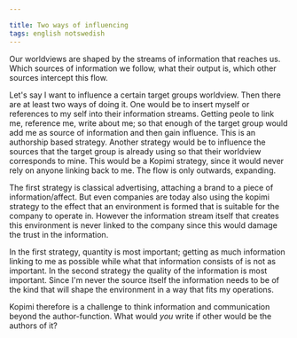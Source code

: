 ```yaml
---

title: Two ways of influencing
tags: english notswedish
---
```


  Our worldviews are shaped by the streams of information that reaches us.
Which sources of information we follow, what their output is, which other
sources intercept this flow. 

  Let's say I want to influence a certain target groups worldview. Then there
are at least two ways of doing it. One would be to insert myself or
references to my self into their information streams. Getting peole to link
me, reference me, write about me; so that enough of the target group would
add me as source of information and then gain influence. This is an
authorship based strategy. Another strategy would be to influence the
sources that the target group is already using so that their worldview
corresponds to mine. This would be a Kopimi strategy, since it would never
rely on anyone linking back to me. The flow is only outwards, expanding.

  The first strategy is classical advertising, attaching a brand to a piece
of information/affect. But even companies are today also using the kopimi
strategy to the effect that an environment is formed that is suitable for
the company to operate in. However the information stream itself that
creates this environment is never linked to the company since this would
damage the trust in the information.

  In the first strategy, quantity is most important; getting as much
information linking to me as possible while what that information consists
of is not as important. In the second strategy the quality of the
information is most important. Since I'm never the source itself the
information needs to be of the kind that will shape the environment in a
way that fits my operations.

  Kopimi therefore is a challenge to think information and communication
beyond the author-function. What would *you* write if other would be the authors of it?
